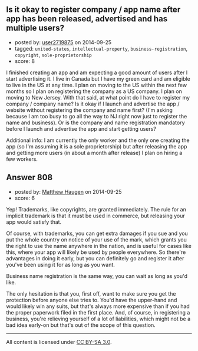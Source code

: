 ## Is it okay to register company / app name after app has been released, advertised and has multiple users?

- posted by: [user2719875](https://stackexchange.com/users/3222898/user2719875) on 2014-09-25
- tagged: `united-states`, `intellectual-property`, `business-registration`, `copyright`, `sole-proprietorship`
- score: 8

I finished creating an app and am expecting a good amount of users after I start advertising it. I live in Canada but I have my green card and am eligible to live in the US at any time. I plan on moving to the US within the next few months so I plan on registering the company as a US company. I plan on moving to New Jersey. With that said, at what point do I have to register my company / company name? Is it okay if I launch and advertise the app / website without registering the company and name first? (I'm asking because I am too busy to go all the way to NJ right now just to register the name and business). Or is the company and name registration mandatory before I launch and advertise the app and start getting users? 

Additional info: I am currently the only worker and the only one creating the app (so I'm assuming it is a sole proprietorship) but after releasing the app and getting more users (in about a month after release) I plan on hiring a few workers.


## Answer 808

- posted by: [Matthew Haugen](https://stackexchange.com/users/1325646/matthew-haugen) on 2014-09-25
- score: 6

Yep! Trademarks, like copyrights, are granted immediately. The rule for an implicit trademark is that it must be used in commerce, but releasing your app would satisfy that.

Of course, with trademarks, you can get extra damages if you sue and you put the whole country on notice of your use of the mark, which grants you the right to use the name anywhere in the nation, and is useful for cases like this, where your app will likely be used by people everywhere. So there're advantages in doing it early, but you can definitely go and register it after you've been using it for as long as you want.

Business name registration is the same way, you can wait as long as you'd like.

The only hesitation is that you, first off, want to make sure you get the protection before anyone else tries to. You'd have the upper-hand and would likely win any suits, but that's always more expensive than if you had the proper paperwork filed in the first place. And, of course, in registering a business, you're relieving yourself of a lot of liabilities, which might not be a bad idea early-on but that's out of the scope of this question.



---

All content is licensed under [CC BY-SA 3.0](https://creativecommons.org/licenses/by-sa/3.0/).

